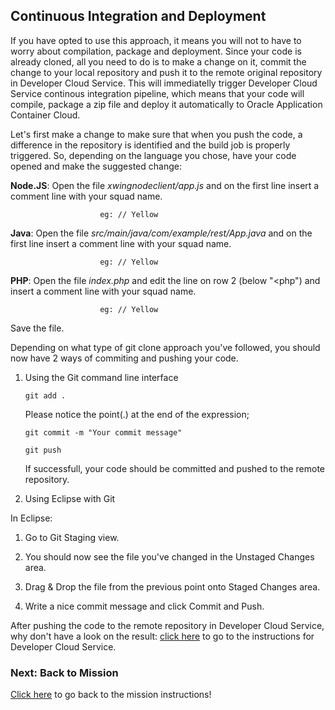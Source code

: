 ## Continuous Integration and Deployment ##

If you have opted to use this approach, it means you will not to have to worry about compilation, package and deployment. 
Since your code is already cloned, all you need to do is to make a change on it, commit the change to your local repository and push it to the remote original repository in Developer Cloud Service. This will immediatelly trigger Developer Cloud Service continous integration pipeline, which means that your code will compile, package a zip file and deploy it automatically to Oracle Application Container Cloud.

Let's first make a change to make sure that when you push the code, a difference in the repository is identified and the build job is properly triggered.
So, depending on the language you chose, have your code opened and make the suggested change:

 **Node.JS**: Open the file *xwingnodeclient/app.js* and on the first line insert a comment line with your squad name. 
 
                        eg: // Yellow

 **Java**: Open the file *src/main/java/com/example/rest/App.java* and on the first line insert a comment line with your squad name. 
 
                        eg: // Yellow

 **PHP**: Open the file *index.php* and edit the line on row 2 (below "<php") and insert a comment line with your squad name.
 
                        eg: // Yellow

Save the file.

Depending on what type of git clone approach you've followed, you should now have 2 ways of commiting and pushing your code.

1. Using the Git command line interface
  
       git add .
       
   Please notice the point(.) at the end of the expression;
       
       git commit -m "Your commit message"
    
       git push
   
   If successfull, your code should be committed and pushed to the remote repository.
    

2. Using Eclipse with Git 

  In Eclipse:
  1. Go to Git Staging view.
  
  2. You should now see the file you've changed in the Unstaged Changes area. 
  
  3. Drag & Drop the file from the previous point onto Staged Changes area. 
  
  4. Write a nice commit message and click Commit and Push.

After pushing the code to the remote repository in Developer Cloud Service, why don't have a look on the result:
[click here](../devcs.md) to go to the instructions for Developer Cloud Service.

### Next: Back to Mission ###

[Click here](../missions/deploy.md) to go back to the mission instructions!

